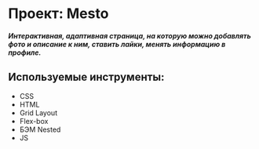 # Проект: Mesto
##### Интерактивная, адаптивная страница, на которую можно добавлять фото и описание к ним, ставить лайки, менять информацию в профиле.
## Используемые инструменты:
- CSS
- HTML
- Grid Layout
- Flex-box
- БЭМ Nested
- JS
